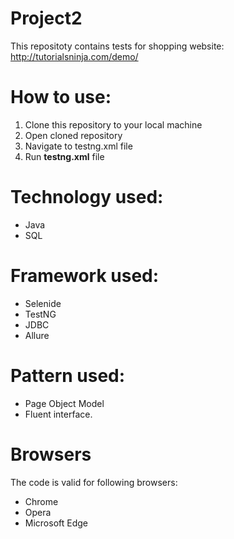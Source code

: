 # Project2

This repositoty contains tests for shopping website: http://tutorialsninja.com/demo/

# How to use:

1. Clone this repository to your local machine
2. Open cloned repository
3. Navigate to testng.xml file
4. Run **testng.xml** file

# Technology used:
* Java
* SQL

# Framework used:
* Selenide
* TestNG
* JDBC
* Allure

# Pattern used:
* Page Object Model
* Fluent interface.

# Browsers
The code is valid for following browsers:
* Chrome
* Opera
* Microsoft Edge